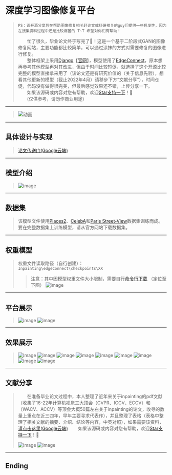 ﻿# 深度学习图像修复平台  
 > `PS：该开源分享旨在帮助图像修复相关赶论文或科研相关的guy们提供一些启发性，因为在搜集资料过程中还是比较痛苦的 T~T 希望对你们有帮助！`
 >
 >&emsp;&emsp;忙了很久，毕业论文终于写完了:tada:！这是一个基于二阶段式GAN的图像修复网站，主要功能都比较简单，可以通过涂抹的方式对需要修复的图像进行修复。   
 >&emsp;&emsp;整体框架上采用[Django](https://www.runoob.com/django/django-tutorial.html)【[官网](https://docs.djangoproject.com/zh-hans/4.0/)】，模型使用了[EdgeConnect](https://github.com/knazeri/edge-connect)，原本想再参考其他模型再对其改进，但由于时间比较短促，就选择了这个开源比较完整的模型直接拿来用了（该论文还是有研究价值的（关于信息先验），想看其他更新的模型（截止2022年4月）请移步下方“文献分享”），时间仓促，代码没有做得很完美，但最后感觉效果还不错，上传分享一下。  
 >&emsp;&emsp;如果该源码或内容对您有帮助，欢迎[Star支持一下](https://github.com/pete-li/inpainting_edgeconnect/#)！🎁  
 >&emsp;&emsp;(仅供参考，请勿作商业用途)
 >
 ---
 >![动画](https://user-images.githubusercontent.com/46208115/171236082-c0bbba13-7a6e-4ba6-8875-ff6660ef2cad.gif)

---
## 具体设计与实现
> [论文传送门(Google云端)](https://drive.google.com/file/d/1KZc-6k-NCFeZa2DSCWiwkQ30D3cY-AFr/view?usp=sharing) 
---
## 模型介绍
 >![image](https://user-images.githubusercontent.com/46208115/167091435-d5771bdd-052a-4a34-b61d-3b85738ee1a3.png)
---
## 数据集
> 该模型文件使用[Places2](http://places2.csail.mit.edu/)、[CelebA](http://mmlab.ie.cuhk.edu.hk/projects/CelebA.html)和[Paris Street-View](https://github.com/pathak22/context-encoder)数据集训练而成。要在完整数据集上训练模型，请从官方网站下载数据集。
---
## 权重模型
>  权重文件读取路径（自行创建）：`Inpainting\edgeConnect\checkpoints\XX`  
>  >  注意：其中因模型权重文件大小限制，需要自行[命令行下载](https://github.com/knazeri/edge-connect)    （定位至下图）
>  ![image](https://user-images.githubusercontent.com/46208115/167902970-4984feca-ae45-4d66-8000-92fef6b89fa3.png)
---
## 平台展示
 >![image](https://user-images.githubusercontent.com/46208115/167090145-4fb215e9-577b-4b6f-aa94-20603faf44f7.png)
 >![image](https://user-images.githubusercontent.com/46208115/167090202-5c938ec8-c2fd-4b9f-bca2-5c6428c6491f.png)
---
## 效果展示
 >![image](https://user-images.githubusercontent.com/46208115/167090267-c8ce0ebf-cadf-475b-85b3-944cc6c252a2.png)
 >![image](https://user-images.githubusercontent.com/46208115/167090366-4355347f-4984-44bc-a55b-8d03ca11b29d.png)
 >![image](https://user-images.githubusercontent.com/46208115/167090395-a9f32a13-af71-4ca0-ad2d-ee86b81a3262.png)
 >![image](https://user-images.githubusercontent.com/46208115/167090428-83eafca1-f84c-40a6-8e2d-d4a5da4fa38e.png)
 >![image](https://user-images.githubusercontent.com/46208115/167090460-6b2f8523-0775-4c4a-ae17-5b71e887a9ef.png)
 >![image](https://user-images.githubusercontent.com/46208115/167090540-8da410db-44b0-4525-bf19-2ed86de02eda.png)
 >![image](https://user-images.githubusercontent.com/46208115/167090561-59be0d35-66f9-4d4e-a8f3-861e176498b1.png)
 >![image](https://user-images.githubusercontent.com/46208115/167090598-e076ed96-55e7-40ec-b8cd-13ab11a8c1da.png)
 >![image](https://user-images.githubusercontent.com/46208115/167090729-eb6fad14-23c3-4762-90ca-8f07ea4cbbf1.png)
---
## 文献分享  
 >&emsp;&emsp;在准备毕业论文过程中，本人整理了近年来关于inpainting的pdf文献（收集了16-22年计算机视觉三大顶会（CVPR、ICCV、ECCV）和（WACV、ACCV）等顶会大概50篇左右关于inpainting的论文，收寻的数量上重点在近三四年，早年主要寻求代表作），并且整理了表格（表格中整理了相关文献的摘要、介绍、结论等内容，中英对照），如果需要该资料，[请点击这里(Google云端)](https://drive.google.com/file/d/1nFDeJMDdcGJxqwqJ0MdTGMFpPS2uCUYZ/view?usp=sharing) 
 >&emsp;&emsp;如果该源码或内容对您有帮助，欢迎[Star支持一下](https://github.com/pete-li/inpainting_edgeconnect/#)！🎁  
 >
 >![image](https://user-images.githubusercontent.com/46208115/167785715-fb623839-e08b-463a-a215-b59b77fc2f89.png)
 >![image](https://user-images.githubusercontent.com/46208115/167785823-091bc9b4-9ec8-4640-8a58-b24268edd9eb.png)
---
## Ending

